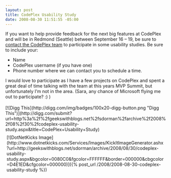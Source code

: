 ```yaml
---
layout: post
title: CodePlex Usability Study
date: 2008-08-30 11:51:55 -05:00
---
```


If you want to help provide feedback for the next big features at CodePlex and will be in Redmond (Seattle) between September 16 – 19, be sure to [contact the CodePlex team](http://www.codeplex.com/ContactUs.aspx) to participate in some usability studies. Be sure to include your:

*   Name 
*   CodePlex username (if you have one) 
*   Phone number where we can contact you to schedule a time.   

I would love to participate as I have a few projects on CodePlex and spent a great deal of time talking with the team at this years MVP Summit, but unfortunately I’m not in the area. (Sara, any chance of Microsoft flying me out to participate? :) )
<div class="wlWriterHeaderFooter" style="text-align:left; margin:0px; padding:4px 0px 4px 0px;">[![Digg This](http://digg.com/img/badges/100x20-digg-button.png "Digg This")](http://digg.com/submit?url=http%3a%2f%2fgeekswithblogs.net%2fsdorman%2farchive%2f2008%2f08%2f30%2fcodeplex-usability-study.aspx&title=CodePlex+Usability+Study)</div><div class="wlWriterHeaderFooter" style="text-align:left; margin:0px; padding:4px 4px 4px 4px;">[![DotNetKicks Image](http://www.dotnetkicks.com/Services/Images/KickItImageGenerator.ashx?url=http://geekswithblogs.net/sdorman/archive/2008/08/30/codeplex-usability-study.aspx&bgcolor=0080C0&fgcolor=FFFFFF&border=000000&cbgcolor=D4E1ED&cfgcolor=000000)]({% post_url /2008/2008-08-30-codeplex-usability-study %})</div>
